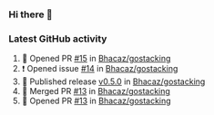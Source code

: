 ### Hi there 👋


### Latest GitHub activity
<!--START_SECTION:activity-->
1. 💪 Opened PR [#15](https://github.com/Bhacaz/gostacking/pull/15) in [Bhacaz/gostacking](https://github.com/Bhacaz/gostacking)
2. ❗ Opened issue [#14](https://github.com/Bhacaz/gostacking/issues/14) in [Bhacaz/gostacking](https://github.com/Bhacaz/gostacking)
3. 🚀 Published release [v0.5.0](https://github.com/Bhacaz/gostacking/releases/tag/v0.5.0) in [Bhacaz/gostacking](https://github.com/Bhacaz/gostacking)
4. 🎉 Merged PR [#13](https://github.com/Bhacaz/gostacking/pull/13) in [Bhacaz/gostacking](https://github.com/Bhacaz/gostacking)
5. 💪 Opened PR [#13](https://github.com/Bhacaz/gostacking/pull/13) in [Bhacaz/gostacking](https://github.com/Bhacaz/gostacking)
<!--END_SECTION:activity-->

<!--
**Bhacaz/bhacaz** is a ✨ _special_ ✨ repository because its `README.md` (this file) appears on your GitHub profile.

Here are some ideas to get you started:

- 🔭 I’m currently working on ...
- 🌱 I’m currently learning ...
- 👯 I’m looking to collaborate on ...
- 🤔 I’m looking for help with ...
- 💬 Ask me about ...
- 📫 How to reach me: ...
- 😄 Pronouns: ...
- ⚡ Fun fact: ...
-->
